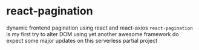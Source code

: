 # react-pagination
dynamic frontend pagination using react and react-axios `react-pagination` is my first try to alter DOM using yet another awesome framework do expect some major updates on this serverless partial project
